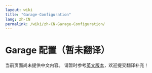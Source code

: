 ```yaml
---
layout: wiki
title: "Garage-Configuration"
lang: zh-CN
permalink: /wiki/zh-CN-Garage-Configuration/
---
```

# Garage 配置（暂未翻译）

当前页面尚未提供中文内容。
请暂时参考[英文版本](./Garage-Configuration)，欢迎提交翻译补充！
